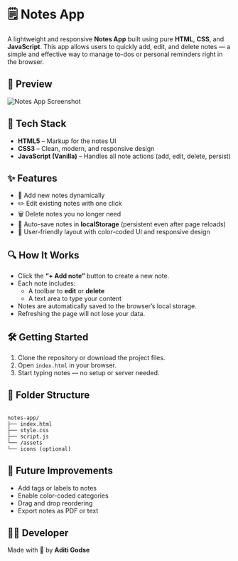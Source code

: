 # 🗒️ Notes App

A lightweight and responsive **Notes App** built using pure **HTML**, **CSS**, and **JavaScript**. This app allows users to quickly add, edit, and delete notes — a simple and effective way to manage to-dos or personal reminders right in the browser.

## 📸 Preview

![Notes App Screenshot](<img width="1470" height="956" alt="Screenshot 2025-07-19 at 10 29 51 AM" src="https://github.com/user-attachments/assets/8fec6ba4-ec3f-4e4b-bd3e-a292637bff73" />
)

## 🧰 Tech Stack

- **HTML5** – Markup for the notes UI
- **CSS3** – Clean, modern, and responsive design
- **JavaScript (Vanilla)** – Handles all note actions (add, edit, delete, persist)

## ✨ Features

- 📝 Add new notes dynamically
- ✏️ Edit existing notes with one click
- 🗑️ Delete notes you no longer need
- 💾 Auto-save notes in **localStorage** (persistent even after page reloads)
- 🎨 User-friendly layout with color-coded UI and responsive design

## 🔍 How It Works

- Click the **“+ Add note”** button to create a new note.
- Each note includes:
  - A toolbar to **edit** or **delete**
  - A text area to type your content
- Notes are automatically saved to the browser’s local storage.
- Refreshing the page will not lose your data.

## 🛠️ Getting Started

1. Clone the repository or download the project files.
2. Open `index.html` in your browser.
3. Start typing notes — no setup or server needed.

## 📁 Folder Structure

```

notes-app/
├── index.html
├── style.css
├── script.js
└── /assets
└── icons (optional)

```

## 📌 Future Improvements

- Add tags or labels to notes
- Enable color-coded categories
- Drag and drop reordering
- Export notes as PDF or text

## 👩‍💻 Developer

Made with 💙 by **Aditi Godse**
